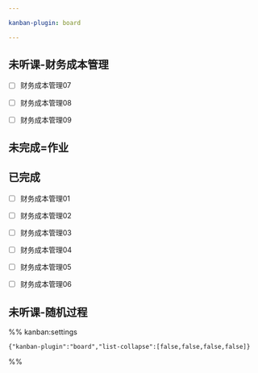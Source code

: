 ```yaml
---

kanban-plugin: board

---
```


## 未听课-财务成本管理

- [ ] 财务成本管理07
- [ ] 财务成本管理08
- [ ] 财务成本管理09


## 未完成=作业



## 已完成

- [ ] 财务成本管理01
- [ ] 财务成本管理02
- [ ] 财务成本管理03
- [ ] 财务成本管理04
- [ ] 财务成本管理05
- [ ] 财务成本管理06


## 未听课-随机过程





%% kanban:settings
```
{"kanban-plugin":"board","list-collapse":[false,false,false,false]}
```
%%